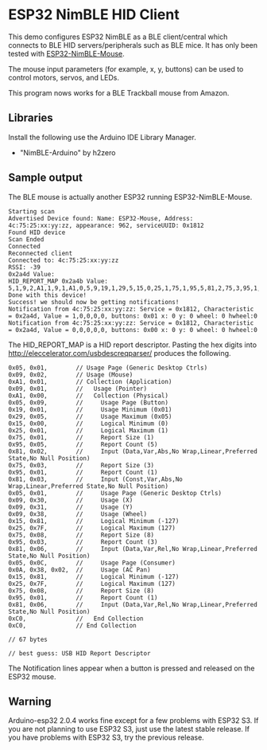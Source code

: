 # ESP32 NimBLE HID Client

This demo configures ESP32 NimBLE as a BLE client/central which connects to BLE
HID servers/peripherals such as BLE mice. It has only been tested with
[ESP32-NimBLE-Mouse](https://github.com/wakwak-koba/ESP32-NimBLE-Mouse).

The mouse input parameters (for example, x, y, buttons) can be used to control
motors, servos, and LEDs.

This program nows works for a BLE Trackball mouse from Amazon.

## Libraries

Install the following use the Arduino IDE Library Manager.

* "NimBLE-Arduino" by h2zero

## Sample output

The BLE mouse is actually another ESP32 running ESP32-NimBLE-Mouse.

```
Starting scan
Advertised Device found: Name: ESP32-Mouse, Address: 4c:75:25:xx:yy:zz, appearance: 962, serviceUUID: 0x1812
Found HID device
Scan Ended
Connected
Reconnected client
Connected to: 4c:75:25:xx:yy:zz
RSSI: -39
0x2a4d Value: 
HID_REPORT_MAP 0x2a4b Value: 5,1,9,2,A1,1,9,1,A1,0,5,9,19,1,29,5,15,0,25,1,75,1,95,5,81,2,75,3,95,1,81,3,5,1,9,30,9,31,9,38,15,81,25,7F,75,8,95,3,81,6,5,C,A,38,2,15,81,25,7F,75,8,95,1,81,6,C0,C0,
Done with this device!
Success! we should now be getting notifications!
Notification from 4c:75:25:xx:yy:zz: Service = 0x1812, Characteristic = 0x2a4d, Value = 1,0,0,0,0, buttons: 0x01 x: 0 y: 0 wheel: 0 hwheel:0
Notification from 4c:75:25:xx:yy:zz: Service = 0x1812, Characteristic = 0x2a4d, Value = 0,0,0,0,0, buttons: 0x00 x: 0 y: 0 wheel: 0 hwheel:0
```

The HID_REPORT_MAP is a HID report descriptor. Pasting the hex digits into
http://eleccelerator.com/usbdescreqparser/ produces the following.
```
0x05, 0x01,        // Usage Page (Generic Desktop Ctrls)
0x09, 0x02,        // Usage (Mouse)
0xA1, 0x01,        // Collection (Application)
0x09, 0x01,        //   Usage (Pointer)
0xA1, 0x00,        //   Collection (Physical)
0x05, 0x09,        //     Usage Page (Button)
0x19, 0x01,        //     Usage Minimum (0x01)
0x29, 0x05,        //     Usage Maximum (0x05)
0x15, 0x00,        //     Logical Minimum (0)
0x25, 0x01,        //     Logical Maximum (1)
0x75, 0x01,        //     Report Size (1)
0x95, 0x05,        //     Report Count (5)
0x81, 0x02,        //     Input (Data,Var,Abs,No Wrap,Linear,Preferred State,No Null Position)
0x75, 0x03,        //     Report Size (3)
0x95, 0x01,        //     Report Count (1)
0x81, 0x03,        //     Input (Const,Var,Abs,No Wrap,Linear,Preferred State,No Null Position)
0x05, 0x01,        //     Usage Page (Generic Desktop Ctrls)
0x09, 0x30,        //     Usage (X)
0x09, 0x31,        //     Usage (Y)
0x09, 0x38,        //     Usage (Wheel)
0x15, 0x81,        //     Logical Minimum (-127)
0x25, 0x7F,        //     Logical Maximum (127)
0x75, 0x08,        //     Report Size (8)
0x95, 0x03,        //     Report Count (3)
0x81, 0x06,        //     Input (Data,Var,Rel,No Wrap,Linear,Preferred State,No Null Position)
0x05, 0x0C,        //     Usage Page (Consumer)
0x0A, 0x38, 0x02,  //     Usage (AC Pan)
0x15, 0x81,        //     Logical Minimum (-127)
0x25, 0x7F,        //     Logical Maximum (127)
0x75, 0x08,        //     Report Size (8)
0x95, 0x01,        //     Report Count (1)
0x81, 0x06,        //     Input (Data,Var,Rel,No Wrap,Linear,Preferred State,No Null Position)
0xC0,              //   End Collection
0xC0,              // End Collection

// 67 bytes

// best guess: USB HID Report Descriptor
```

The Notification lines appear when a button is pressed and released on the ESP32 mouse.

## Warning

Arduino-esp32 2.0.4 works fine except for a few problems with ESP32 S3. If you
are not planning to use ESP32 S3, just use the latest stable release. If you have
problems with ESP32 S3, try the previous release.
